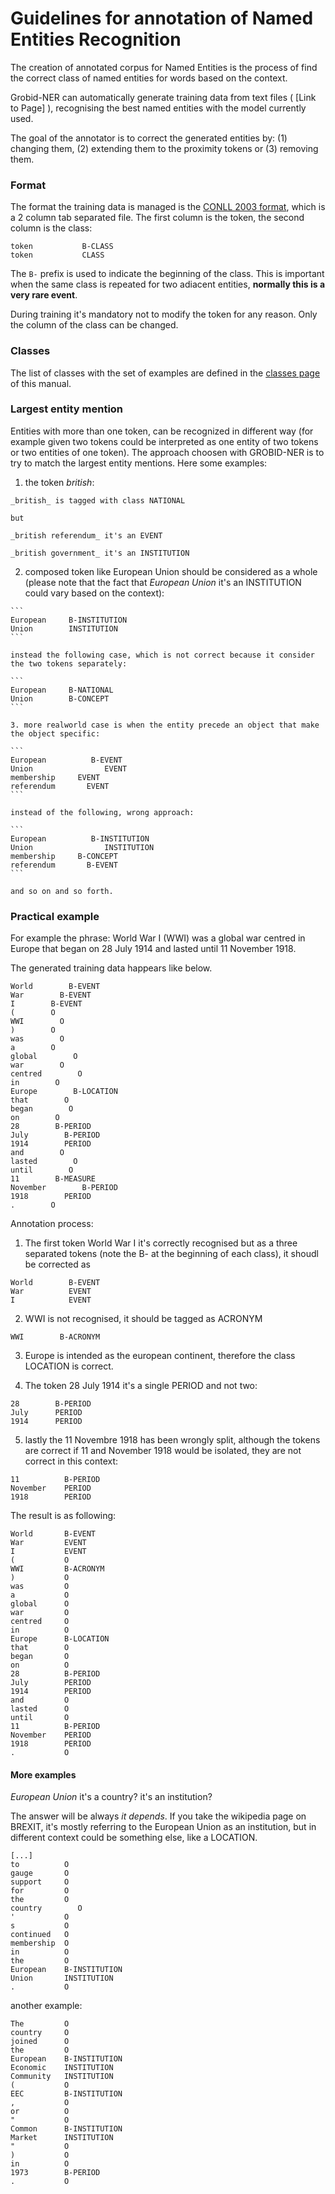 # Guidelines for annotation of Named Entities Recognition

The creation of annotated corpus for Named Entities is the process of find the correct class of named entities for words based on the context.

Grobid-NER can automatically generate training data from text files ( [Link to Page] ), recognising the best named entities with the model currently used.

The goal of the annotator is to correct the generated entities by: (1) changing them, (2) extending them to the proximity tokens or (3) removing them.

### Format 

The format the training data is managed is the [CONLL 2003 format](http://www.cnts.ua.ac.be/conll2003/ner/), which is a 2 column tab separated file.
The first column is the token, the second column is the class:
```
token           B-CLASS
token           CLASS
```

The `B-` prefix is used to indicate the beginning of the class. This is important when the same class is repeated for two adiacent entities, **normally this is a very rare event**.

During training it's mandatory not to modify the token for any reason. Only the column of the class can be changed. 

### Classes
The list of classes with the set of examples are defined in the [classes page](class-and-senses.md) of this manual. 
    
### Largest entity mention

Entities with more than one token, can be recognized in different way (for example given two tokens could be interpreted as one entity of two tokens or two entities of one token). 
The approach choosen with GROBID-NER is to try to match the largest entity mentions. Here some examples: 

  1. the token _british_: 
    
    _british_ is tagged with class NATIONAL
    
    but 
    
    _british referendum_ it's an EVENT
    
    _british government_ it's an INSTITUTION

  2. composed token like European Union should be considered as a whole (please note that the fact that _European Union_ it's an INSTITUTION could vary based on the context): 

    ```
    European     B-INSTITUTION
    Union        INSTITUTION 
    ```
    
    instead the following case, which is not correct because it consider the two tokens separately: 

    ```
    European     B-NATIONAL
    Union        B-CONCEPT 
    ```
    
    3. more realworld case is when the entity precede an object that make the object specific: 

    ```
    European          B-EVENT
    Union                EVENT
    membership     EVENT
    referendum       EVENT
    ```
    
    instead of the following, wrong approach: 
    
    ```
    European          B-INSTITUTION
    Union                INSTITUTION
    membership     B-CONCEPT
    referendum       B-EVENT    
    ```
    
    and so on and so forth. 
    


### Practical example

For example the phrase: World War I (WWI) was a global war centred in Europe that began on 28 July 1914 and lasted until 11 November 1918. 

The generated training data happears like below.  

```
World        B-EVENT
War        B-EVENT
I        B-EVENT
(        O
WWI        O
)        O
was        O
a        O
global        O
war        O
centred        O
in        O
Europe        B-LOCATION
that        O
began        O
on        O
28        B-PERIOD
July        B-PERIOD
1914        PERIOD
and        O
lasted        O
until        O
11        B-MEASURE
November        B-PERIOD
1918        PERIOD
.        O
```    
    
Annotation process: 

1. The first token World War I it's correctly recognised but as a three separated tokens (note the B- at the beginning of each class), it shoudl be corrected as 
        
  ```
  World        B-EVENT
  War          EVENT
  I            EVENT
  ```

2. WWI is not recognised, it should be tagged as ACRONYM

  ```
  WWI        B-ACRONYM
  ```

3. Europe is intended as the european continent, therefore the class LOCATION is correct. 

4. The token 28 July 1914 it's a single PERIOD and not two:

  ```
  28        B-PERIOD
  July      PERIOD
  1914      PERIOD
  ```

5. lastly the 11 Novembre 1918 has been wrongly split, although the tokens are correct if 11 and November 1918 would be isolated, they are not correct in this context: 
  
  ```
  11          B-PERIOD
  November    PERIOD
  1918        PERIOD
  ```

The result is as following: 
```
World       B-EVENT
War         EVENT
I           EVENT
(           O
WWI         B-ACRONYM
)           O
was         O
a           O
global      O
war         O
centred     O
in          O
Europe      B-LOCATION
that        O
began       O
on          O
28          B-PERIOD
July        PERIOD
1914        PERIOD
and         O
lasted      O
until       O
11          B-PERIOD
November    PERIOD
1918        PERIOD
.           O
```    
    

#### More examples
 
*European Union* it's a country? it's an institution? 

The answer will be always _it depends_. If you take the wikipedia page on BREXIT, it's mostly referring to the European Union as an institution, but in different context could be something else, like a LOCATION.

```
[...]    
to          O
gauge       O
support     O
for         O
the         O
country        O
'           O
s           O
continued   O
membership  O
in          O
the         O
European    B-INSTITUTION
Union       INSTITUTION
.           O
```

another example: 

``` 
The         O
country     O
joined      O
the         O
European    B-INSTITUTION
Economic    INSTITUTION
Community   INSTITUTION
(           O
EEC         B-INSTITUTION
,           O
or          O
"           O
Common      B-INSTITUTION
Market      INSTITUTION
"           O
)           O
in          O
1973        B-PERIOD
.           O
```

